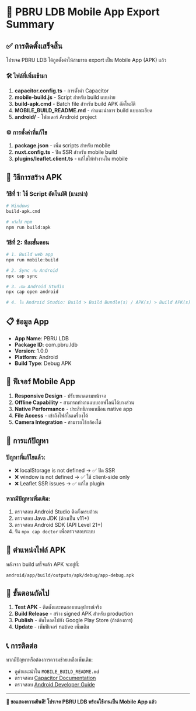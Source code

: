 # 📱 PBRU LDB Mobile App Export Summary

## ✅ การติดตั้งเสร็จสิ้น

โปรเจค PBRU LDB ได้ถูกตั้งค่าให้สามารถ export เป็น Mobile App (APK) แล้ว

### 🛠️ ไฟล์ที่เพิ่มเข้ามา

1. **capacitor.config.ts** - การตั้งค่า Capacitor
2. **mobile-build.js** - Script สำหรับ build แบบง่าย
3. **build-apk.cmd** - Batch file สำหรับ build APK อัตโนมัติ
4. **MOBILE_BUILD_README.md** - คำแนะนำการ build แบบละเอียด
5. **android/** - โฟลเดอร์ Android project

### ⚙️ การตั้งค่าที่แก้ไข

1. **package.json** - เพิ่ม scripts สำหรับ mobile
2. **nuxt.config.ts** - ปิด SSR สำหรับ mobile build
3. **plugins/leaflet.client.ts** - แก้ไขให้ทำงานใน mobile

## 🚀 วิธีการสร้าง APK

### วิธีที่ 1: ใช้ Script อัตโนมัติ (แนะนำ)
```bash
# Windows
build-apk.cmd

# หรือใช้ npm
npm run build:apk
```

### วิธีที่ 2: ทีละขั้นตอน
```bash
# 1. Build web app
npm run mobile:build

# 2. Sync กับ Android
npx cap sync

# 3. เปิด Android Studio
npx cap open android

# 4. ใน Android Studio: Build > Build Bundle(s) / APK(s) > Build APK(s)
```

## 📋 ข้อมูล App

- **App Name**: PBRU LDB
- **Package ID**: com.pbru.ldb
- **Version**: 1.0.0
- **Platform**: Android
- **Build Type**: Debug APK

## 📱 ฟีเจอร์ Mobile App

1. **Responsive Design** - ปรับขนาดตามหน้าจอ
2. **Offline Capability** - สามารถทำงานแบบออฟไลน์ได้บางส่วน
3. **Native Performance** - ประสิทธิภาพเหมือน native app
4. **File Access** - เข้าถึงไฟล์ในเครื่องได้
5. **Camera Integration** - สามารถใช้กล้องได้

## 🔧 การแก้ปัญหา

### ปัญหาที่แก้ไขแล้ว:
- ❌ localStorage is not defined → ✅ ปิด SSR
- ❌ window is not defined → ✅ ใช้ client-side only
- ❌ Leaflet SSR issues → ✅ แก้ไข plugin

### หากมีปัญหาเพิ่มเติม:
1. ตรวจสอบ Android Studio ติดตั้งครบถ้วน
2. ตรวจสอบ Java JDK (ต้องเป็น v11+)
3. ตรวจสอบ Android SDK (API Level 21+)
4. รัน `npx cap doctor` เพื่อตรวจสอบระบบ

## 📁 ตำแหน่งไฟล์ APK

หลังจาก build เสร็จแล้ว APK จะอยู่ที่:
```
android/app/build/outputs/apk/debug/app-debug.apk
```

## 🎯 ขั้นตอนถัดไป

1. **Test APK** - ติดตั้งและทดสอบบนอุปกรณ์จริง
2. **Build Release** - สร้าง signed APK สำหรับ production
3. **Publish** - อัพโหลดไปยัง Google Play Store (ถ้าต้องการ)
4. **Update** - เพิ่มฟีเจอร์ native เพิ่มเติม

## 📞 การติดต่อ

หากมีปัญหาหรือต้องการความช่วยเหลือเพิ่มเติม:
- ดูคำแนะนำใน `MOBILE_BUILD_README.md`
- ตรวจสอบ [Capacitor Documentation](https://capacitorjs.com/docs)
- ตรวจสอบ [Android Developer Guide](https://developer.android.com/guide)

---

**🎉 ขอแสดงความยินดี! โปรเจค PBRU LDB พร้อมใช้งานเป็น Mobile App แล้ว** 